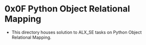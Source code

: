 # 0x0F Python Object Relational Mapping

- This directory houses solution to ALX_SE tasks on Python Object Relational Mapping.
